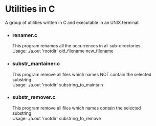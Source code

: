 # Utilities in C

A group of utilities written in C and executable in an UNIX terminal.

* ### renamer.c
  This program renames all the occurrences in all sub-directories.<br>
  Usage: ./a.out 'rootdir' old_filename new_filename

* ### substr_mantainer.c
  This program remove all files which names NOT contain the selected substring<br>
  Usage: ./a.out 'rootdir' substring_to_maintain

* ### substr_remover.c
  This program remove all files which names contain the selected substring<br>
  Usage: ./a.out 'rootdir' substring_to_remove

